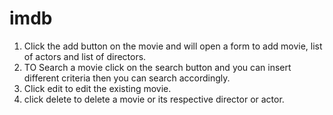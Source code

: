 # imdb
1. Click the add button on the movie and will open a form to add movie, list of actors and list of directors.
2. TO Search a movie click on the search button and you can insert different criteria then you can search accordingly.
3. Click edit to edit the existing movie.
4. click delete to delete a movie or its respective director or actor.
